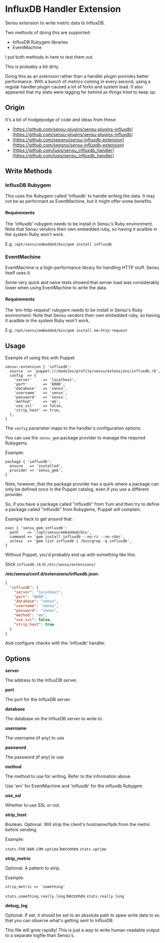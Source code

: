 # InfluxDB Handler Extension

Sensu extension to write metric data to InfluxDB.

Two methods of doing this are supported:

* InfluxDB Rubygem libraries
* EventMachine

I put both methods in here to test them out.

This is probably a bit dirty.

Doing this as an _extension_ rather than a handler _plugin_ provides better
performance.  With a bunch of metrics coming in every second, using a regular
handler _plugin_ caused a lot of forks and system load. It also appeared that
my stats were lagging far behind as things tried to keep up.

## Origin

It's a bit of hodgepodge of code and ideas from these:

* [https://github.com/sensu-plugins/sensu-plugins-influxdb](https://github.com/sensu-plugins/sensu-plugins-influxdb)
* [https://github.com/seegno/sensu-influxdb-extension](https://github.com/seegno/sensu-influxdb-extension)
* [https://github.com/lusis/sensu_influxdb_handler](https://github.com/lusis/sensu_influxdb_handler)

## Write Methods

### InfluxDB Rubygem

This uses the Rubygem called 'influxdb' to handle writing the data.  It may
not be as performant as EventMachine, but it might offer some benefits.

#### Requirements

The 'influxdb' rubygem needs to be install in Sensu's Ruby environment.
Note that Sensu vendors their own embedded ruby, so having it availble in the
system Ruby won't work.

E.g. `/opt/sensu/embedded/bin/gem install influxdb`

### EventMachine

EventMachine is a high-performance library for handling HTTP stuff.  Sensu
itself uses it.

Some very quick and naive tests showed that server load was considerably lower
when using EventMachine to write the data.

#### Requirements

The 'em-http-request' rubygem needs to be install in Sensu's Ruby environment.
Note that Sensu vendors their own embedded ruby, so having it availble in the
system Ruby won't work.

E.g. `/opt/sensu/embedded/bin/gem install em-http-request`

## Usage

Example of using this with Puppet

```puppet
sensu::extension { 'influxdb':
  source  => 'puppet:///modules/profile/sensu/extensions/influxdb.rb',
  config  => {
    'server'     => 'localhost',
    'port'       => '8086',
    'database'   => 'sensu',
    'username'   => 'sensu',
    'password'   => 'sensu',
    'method'     => 'em',
    'use_ssl'    => false,
    'strip_host' => true,
  },
}
```

The `config` parameter maps to the handler's configuration options.

You can use the `sensu_gem` package provider to manage the required Rubygems.

Example:

```puppet
package { 'influxdb':
  ensure   => 'installed',
  provider => 'sensu_gem',
}
```

Note, however, that the package provider has a quirk where a package can only
be defined *once* in the Puppet catalog, even if you use a different provider.

So, if you have a package called "influxdb" from Yum and then try to define
a package called "influxdb" from Rubygems, Puppet will complain.

Example hack to get around that:

```puppet
exec { 'sensu_gem_influxdb':
  path    => '/opt/sensu/embedded/bin',
  command => 'gem install influxdb --no-ri --no-rdoc',
  unless  => 'gem list influxdb | /bin/grep -q influxdb',
}
```

Without Puppet, you'd probably end up with something like this:

Stick `influxdb.rb` in `/etc/sensu/extensions/`

__/etc/sensu/conf.d/extensions/influxdb.json:__

```json
{
  "influxdb": {
    "server": "localhost",
    "port": "8086",
    "database": "sensu",
    "username": "sensu",
    "password": "sensu",
    "method": "em",
    "use_ssl": false,
    "strip_host": true
  }
}
```

And configure checks with the 'influxdb' handler.

## Options

__server__

The address to the InfluxDB server.

__port__

The port for the InfluxDB server.

__database__

The database on the InfluxDB server to write to.

__username__

The username (if any) to use

__password__

The password (if any) to use

__method__

The method to use for writing.  Refer to the information above.

Use 'em' for EventMachine and 'influxdb' for the influxdb Rubygem

__use_ssl__

Whether to use SSL or not.

__strip_host__

Boolean. Optional. Will strip the client's hostname/fqdn from the metric before
sending.

Example:

`stats.FOO.BAR.COM.uptime` becomes `stats.uptime`

__strip_metric__

Optional. A pattern to strip.

Example:

`strip_metric => 'something'`

`stats.something.really.long` becomes `stats.really.long`

__debug_log__

Optional.  If set, it should be set to an absolute path to spew write data
to so that you can observe what's getting sent to InfluxDB.

This file will grow rapidly!  This is just a way to write human-readable
output to a separate logfile than Sensu's.

